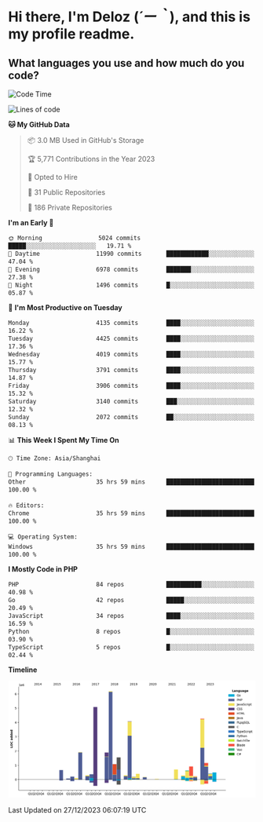 # **Hi there, I'm Deloz (*´ー｀*), and this is my profile readme.**

## **What languages you use and how much do you code?**

<!--START_SECTION:waka-->
![Code Time](http://img.shields.io/badge/Code%20Time-3%2C065%20hrs%2033%20mins-blue)

![Lines of code](https://img.shields.io/badge/From%20Hello%20World%20I%27ve%20Written-33.4%20million%20lines%20of%20code-blue)

**🐱 My GitHub Data** 

> 📦 3.0 MB Used in GitHub's Storage 
 > 
> 🏆 5,771 Contributions in the Year 2023
 > 
> 💼 Opted to Hire
 > 
> 📜 31 Public Repositories 
 > 
> 🔑 186 Private Repositories 
 > 
**I'm an Early 🐤** 

```text
🌞 Morning                5024 commits        █████░░░░░░░░░░░░░░░░░░░░   19.71 % 
🌆 Daytime                11990 commits       ████████████░░░░░░░░░░░░░   47.04 % 
🌃 Evening                6978 commits        ███████░░░░░░░░░░░░░░░░░░   27.38 % 
🌙 Night                  1496 commits        █░░░░░░░░░░░░░░░░░░░░░░░░   05.87 % 
```
📅 **I'm Most Productive on Tuesday** 

```text
Monday                   4135 commits        ████░░░░░░░░░░░░░░░░░░░░░   16.22 % 
Tuesday                  4425 commits        ████░░░░░░░░░░░░░░░░░░░░░   17.36 % 
Wednesday                4019 commits        ████░░░░░░░░░░░░░░░░░░░░░   15.77 % 
Thursday                 3791 commits        ████░░░░░░░░░░░░░░░░░░░░░   14.87 % 
Friday                   3906 commits        ████░░░░░░░░░░░░░░░░░░░░░   15.32 % 
Saturday                 3140 commits        ███░░░░░░░░░░░░░░░░░░░░░░   12.32 % 
Sunday                   2072 commits        ██░░░░░░░░░░░░░░░░░░░░░░░   08.13 % 
```


📊 **This Week I Spent My Time On** 

```text
🕑︎ Time Zone: Asia/Shanghai

💬 Programming Languages: 
Other                    35 hrs 59 mins      █████████████████████████   100.00 % 

🔥 Editors: 
Chrome                   35 hrs 59 mins      █████████████████████████   100.00 % 

💻 Operating System: 
Windows                  35 hrs 59 mins      █████████████████████████   100.00 % 
```

**I Mostly Code in PHP** 

```text
PHP                      84 repos            ██████████░░░░░░░░░░░░░░░   40.98 % 
Go                       42 repos            █████░░░░░░░░░░░░░░░░░░░░   20.49 % 
JavaScript               34 repos            ████░░░░░░░░░░░░░░░░░░░░░   16.59 % 
Python                   8 repos             █░░░░░░░░░░░░░░░░░░░░░░░░   03.90 % 
TypeScript               5 repos             █░░░░░░░░░░░░░░░░░░░░░░░░   02.44 % 
```



**Timeline**

![Lines of Code chart](https://raw.githubusercontent.com/deloz/deloz/main/assets/bar_graph.png)


 Last Updated on 27/12/2023 06:07:19 UTC
<!--END_SECTION:waka-->
